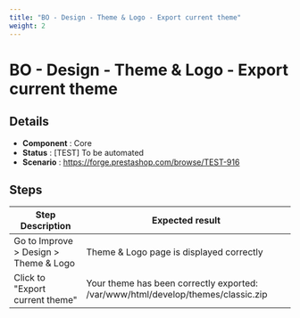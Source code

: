 ```yaml
---
title: "BO - Design - Theme & Logo - Export current theme"
weight: 2
---
```


# BO - Design - Theme & Logo - Export current theme
## Details
* **Component** : Core
* **Status** : [TEST] To be automated
* **Scenario** : https://forge.prestashop.com/browse/TEST-916

## Steps
| Step Description | Expected result |
| ----- | ----- |
| Go to Improve > Design > Theme & Logo | Theme & Logo page is displayed correctly |
| Click to "Export current theme" | Your theme has been correctly exported: /var/www/html/develop/themes/classic.zip |
